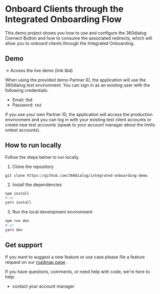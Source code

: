 # Onboard Clients through the Integrated Onboarding Flow

This demo project shows you how to use and configure the 360dialog Connect Button and how to consume the associated redirects, which will allow you to onboard clients through the Integrated Onboarding.


## Demo

→ Access the live demo (link tbd)

When using the provided demo Partner ID, the application will use the 360dialog test environment. You can sign in as an existing user with the following credentials:

- Email: tbd
- Password: `tbd`

If you use your own Partner ID, the application will access the production environment and you can log in with your existing test client accounts or create new test accounts (speak to your account manager about the limits ontest accounts).


## How to run locally

Follow the steps below to run locally.

1. Clone the repository
```
git clone https://github.com/360dialog/integrated-onboarding-demo
```

2. Install the dependencies
```bash
npm install
# or
yarn install
```

3. Run the local development environment
```bash
npm run dev
# or
yarn dev
```

## Get support
If you want to suggest a new feature or use case please file a feature request on our [roadmap page](https://roadmap.360dialog.com) .


If you have questions, comments, or need help with code, we're here to help:
<!-- - on our community -->
- contact your account manager
